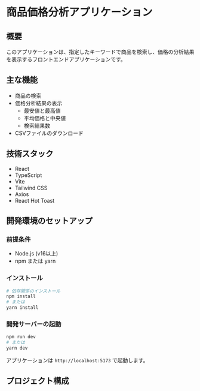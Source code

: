 # 商品価格分析アプリケーション

## 概要
このアプリケーションは、指定したキーワードで商品を検索し、価格の分析結果を表示するフロントエンドアプリケーションです。

## 主な機能
- 商品の検索
- 価格分析結果の表示
  - 最安値と最高値
  - 平均価格と中央値
  - 検索結果数
- CSVファイルのダウンロード

## 技術スタック
- React
- TypeScript
- Vite
- Tailwind CSS
- Axios
- React Hot Toast

## 開発環境のセットアップ

### 前提条件
- Node.js (v16以上)
- npm または yarn

### インストール
```bash
# 依存関係のインストール
npm install
# または
yarn install
```

### 開発サーバーの起動
```bash
npm run dev
# または
yarn dev
```

アプリケーションは `http://localhost:5173` で起動します。

## プロジェクト構成